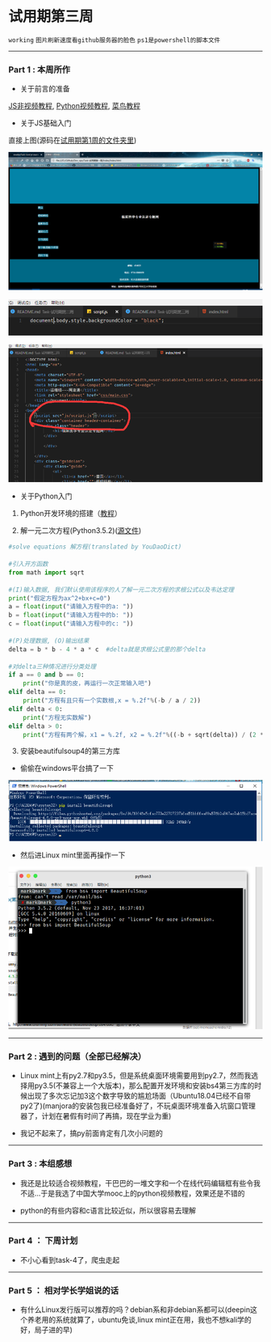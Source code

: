 # 试用期第三周

`working` `图片刷新速度看github服务器的脸色` `ps1是powershell的脚本文件`

---

### Part 1 : 本周所作

- 关于前言的准备

[JS非视频教程](https://www.imooc.com/learn/36), [Python视频教程](https://www.icourse163.org/learn/BIT-268001?tid=1002788003#/learn/announce), [菜鸟教程](https://www.runoob.com/)

- 关于JS基础入门

直接上图(源码在[试用期第1周的文件夹里](https://github.com/Mark-ThinkPad/Dev_ops/tree/master/Task-%E8%AF%95%E7%94%A8%E6%9C%9F%E7%AC%AC1%E5%91%A8))

![1](https://github.com/Mark-ThinkPad/Dev_ops/blob/master/Task-%E8%AF%95%E7%94%A8%E6%9C%9F%E7%AC%AC3%E5%91%A8/screenshot/1.png)

![2](https://github.com/Mark-ThinkPad/Dev_ops/blob/master/Task-%E8%AF%95%E7%94%A8%E6%9C%9F%E7%AC%AC3%E5%91%A8/screenshot/2.png)

![3](https://github.com/Mark-ThinkPad/Dev_ops/blob/master/Task-%E8%AF%95%E7%94%A8%E6%9C%9F%E7%AC%AC3%E5%91%A8/screenshot/3.png)

- 关于Python入门

1. Python开发环境的搭建（[教程](https://blog.csdn.net/u010159842/article/details/55260204)）

2. 解一元二次方程(Python3.5.2)([源文件](https://github.com/Mark-ThinkPad/Dev_ops/blob/master/Task-%E8%AF%95%E7%94%A8%E6%9C%9F%E7%AC%AC3%E5%91%A8/solveequations.py))

```python
#solve equations 解方程(translated by YouDaoDict)

#引入开方函数
from math import sqrt

#(I)输入数据, 我们默认使用该程序的人了解一元二次方程的求根公式以及韦达定理
print("假定方程为ax^2+bx+c=0")
a = float(input("请输入方程中的a: "))
b = float(input("请输入方程中的b: "))
c = float(input("请输入方程中的c: "))

#(P)处理数据, (O)输出结果
delta = b * b - 4 * a * c  #delta就是求根公式里的那个delta

#对delta三种情况进行分类处理
if a == 0 and b == 0:
    print("你是真的皮，再运行一次正常输入吧")
elif delta == 0:
    print("方程有且只有一个实数根,x = %.2f"%(-b / a / 2))
elif delta < 0:
    print("方程无实数解")
elif delta > 0:
    print("方程有两个解，x1 = %.2f, x2 = %.2f"%((-b + sqrt(delta)) / (2 * a),(-b - sqrt(delta)) / (2 * a)))
```

3. 安装beautifulsoup4的第三方库

- 偷偷在windows平台搞了一下

![4](https://github.com/Mark-ThinkPad/Dev_ops/blob/master/Task-%E8%AF%95%E7%94%A8%E6%9C%9F%E7%AC%AC3%E5%91%A8/screenshot/4.png)

- 然后进Linux mint里面再操作一下

![5](https://github.com/Mark-ThinkPad/Dev_ops/blob/master/Task-%E8%AF%95%E7%94%A8%E6%9C%9F%E7%AC%AC3%E5%91%A8/screenshot/5.png)

---

### Part 2 : 遇到的问题（全部已经解决）

- Linux mint上有py2.7和py3.5，但是系统桌面环境需要用到py2.7，然而我选择用py3.5(不兼容上一个大版本)，那么配置开发环境和安装bs4第三方库的时候出现了多次忘记加3这个数字导致的尴尬场面（Ubuntu18.04已经不自带py2了)(manjora的安装包我已经准备好了，不玩桌面环境准备入坑窗口管理器了，计划在暑假有时间了再搞，现在学业为重)

- 我记不起来了，搞py前面肯定有几次小问题的

---

### Part 3 : 本组感想

- 我还是比较适合视频教程，干巴巴的一堆文字和一个在线代码编辑框有些令我不适...于是我选了中国大学mooc上的python视频教程，效果还是不错的

- python的有些内容和c语言比较近似，所以很容易去理解

---

### Part 4 ： 下周计划

- 不小心看到task-4了，爬虫走起

---

### Part 5 ： 相对学长学姐说的话

- 有什么Linux发行版可以推荐的吗？debian系和非debian系都可以(deepin这个养老用的系统就算了，ubuntu免谈,linux mint正在用，我也不想kali学的好，局子进的早)

